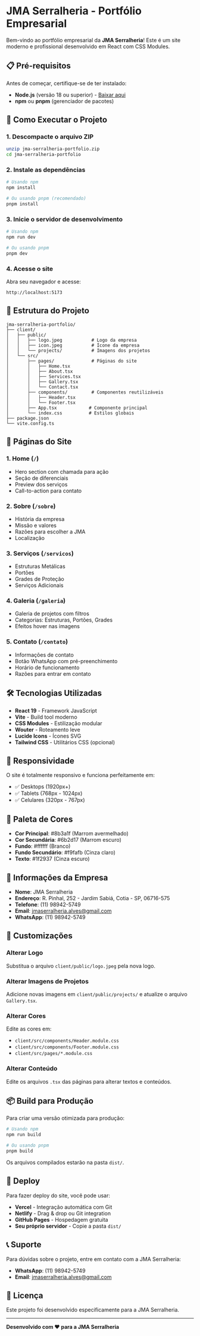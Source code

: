 # JMA Serralheria - Portfólio Empresarial

Bem-vindo ao portfólio empresarial da **JMA Serralheria**! Este é um site moderno e profissional desenvolvido em React com CSS Modules.

## 📋 Pré-requisitos

Antes de começar, certifique-se de ter instalado:

- **Node.js** (versão 18 ou superior) - [Baixar aqui](https://nodejs.org/)
- **npm** ou **pnpm** (gerenciador de pacotes)

## 🚀 Como Executar o Projeto

### 1. Descompacte o arquivo ZIP

```bash
unzip jma-serralheria-portfolio.zip
cd jma-serralheria-portfolio
```

### 2. Instale as dependências

```bash
# Usando npm
npm install

# Ou usando pnpm (recomendado)
pnpm install
```

### 3. Inicie o servidor de desenvolvimento

```bash
# Usando npm
npm run dev

# Ou usando pnpm
pnpm dev
```

### 4. Acesse o site

Abra seu navegador e acesse:
```
http://localhost:5173
```

## 📁 Estrutura do Projeto

```
jma-serralheria-portfolio/
├── client/
│   ├── public/
│   │   ├── logo.jpeg           # Logo da empresa
│   │   ├── icon.jpeg           # Ícone da empresa
│   │   └── projects/           # Imagens dos projetos
│   └── src/
│       ├── pages/              # Páginas do site
│       │   ├── Home.tsx
│       │   ├── About.tsx
│       │   ├── Services.tsx
│       │   ├── Gallery.tsx
│       │   └── Contact.tsx
│       ├── components/         # Componentes reutilizáveis
│       │   ├── Header.tsx
│       │   └── Footer.tsx
│       ├── App.tsx            # Componente principal
│       └── index.css          # Estilos globais
├── package.json
└── vite.config.ts
```

## 🎨 Páginas do Site

### 1. **Home** (`/`)
- Hero section com chamada para ação
- Seção de diferenciais
- Preview dos serviços
- Call-to-action para contato

### 2. **Sobre** (`/sobre`)
- História da empresa
- Missão e valores
- Razões para escolher a JMA
- Localização

### 3. **Serviços** (`/servicos`)
- Estruturas Metálicas
- Portões
- Grades de Proteção
- Serviços Adicionais

### 4. **Galeria** (`/galeria`)
- Galeria de projetos com filtros
- Categorias: Estruturas, Portões, Grades
- Efeitos hover nas imagens

### 5. **Contato** (`/contato`)
- Informações de contato
- Botão WhatsApp com pré-preenchimento
- Horário de funcionamento
- Razões para entrar em contato

## 🛠️ Tecnologias Utilizadas

- **React 19** - Framework JavaScript
- **Vite** - Build tool moderno
- **CSS Modules** - Estilização modular
- **Wouter** - Roteamento leve
- **Lucide Icons** - Ícones SVG
- **Tailwind CSS** - Utilitários CSS (opcional)

## 📱 Responsividade

O site é totalmente responsivo e funciona perfeitamente em:
- ✅ Desktops (1920px+)
- ✅ Tablets (768px - 1024px)
- ✅ Celulares (320px - 767px)

## 🎯 Paleta de Cores

- **Cor Principal**: #8b3a1f (Marrom avermelhado)
- **Cor Secundária**: #6b2d17 (Marrom escuro)
- **Fundo**: #ffffff (Branco)
- **Fundo Secundário**: #f9fafb (Cinza claro)
- **Texto**: #1f2937 (Cinza escuro)

## 📝 Informações da Empresa

- **Nome**: JMA Serralheria
- **Endereço**: R. Pinhal, 252 - Jardim Sabiá, Cotia - SP, 06716-575
- **Telefone**: (11) 98942-5749
- **Email**: jmaserralheria.alves@gmail.com
- **WhatsApp**: (11) 98942-5749

## 🔧 Customizações

### Alterar Logo
Substitua o arquivo `client/public/logo.jpeg` pela nova logo.

### Alterar Imagens de Projetos
Adicione novas imagens em `client/public/projects/` e atualize o arquivo `Gallery.tsx`.

### Alterar Cores
Edite as cores em:
- `client/src/components/Header.module.css`
- `client/src/components/Footer.module.css`
- `client/src/pages/*.module.css`

### Alterar Conteúdo
Edite os arquivos `.tsx` das páginas para alterar textos e conteúdos.

## 📦 Build para Produção

Para criar uma versão otimizada para produção:

```bash
# Usando npm
npm run build

# Ou usando pnpm
pnpm build
```

Os arquivos compilados estarão na pasta `dist/`.

## 🚀 Deploy

Para fazer deploy do site, você pode usar:

- **Vercel** - Integração automática com Git
- **Netlify** - Drag & drop ou Git integration
- **GitHub Pages** - Hospedagem gratuita
- **Seu próprio servidor** - Copie a pasta `dist/`

## 📞 Suporte

Para dúvidas sobre o projeto, entre em contato com a JMA Serralheria:
- **WhatsApp**: (11) 98942-5749
- **Email**: jmaserralheria.alves@gmail.com

## 📄 Licença

Este projeto foi desenvolvido especificamente para a JMA Serralheria.

---

**Desenvolvido com ❤️ para a JMA Serralheria**
